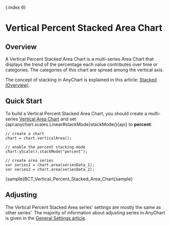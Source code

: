 {:index 6}
# Vertical Percent Stacked Area Chart

## Overview

A Vertical Percent Stacked Area Chart is a multi-series Area Chart that displays the trend of the percentage each value contributes over time or categories. The categories of this chart are spread among the vertical axis.

The concept of stacking in AnyChart is explained in this article: [Stacked (Overview)](../Overview).

## Quick Start

To build a Vertical Percent Stacked Area Chart, you should create a multi-series [Vertical Area Chart](../../Vertical/Area_Chart) and set {api:anychart.scales.Linear#stackMode}stackMode(){api} to **percent**:

```
// create a chart
chart = chart.verticalArea();

// enable the percent stacking mode
chart.yScale().stackMode("percent");

// create area series
var series1 = chart.area(seriesData_1);
var series2 = chart.area(seriesData_2);
```

{sample}BCT\_Vertical\_Percent\_Stacked\_Area\_Chart{sample}

## Adjusting

The Vertical Percent Stacked Area series' settings are mostly the same as other series'. The majority of information about adjusting series in AnyChart is given in the [General Settings article](../../General_Settings).